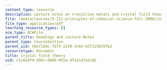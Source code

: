 ```yaml
---
content_type: resource
description: Lecture notes on transition metals and crystal field theory.
file: /media/courses/5-111-principles-of-chemical-science-fall-2008/c1c824f9d56c6b89055adfa31d7a2c82_lecnotes28.pdf
file_type: application/pdf
learning_resource_types: []
ocw_type: OCWFile
parent_title: Readings and Lecture Notes
parent_type: CourseSection
parent_uid: 50ef108c-fdf3-2139-3c6d-b5f225678fb3
resourcetype: Document
title: Crystal field theory
uid: c1c824f9-d56c-6b89-055a-dfa31d7a2c82
---
```

